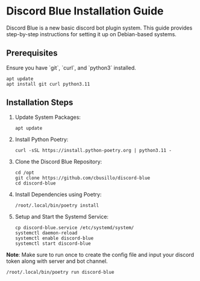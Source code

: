 # Discord Blue Installation Guide

Discord Blue is a new basic discord bot plugin system. This guide provides step-by-step instructions for setting it up on
Debian-based systems.

## Prerequisites

Ensure you have \`git\`, \`curl\`, and \`python3\` installed.

```
apt update
apt install git curl python3.11
```

## Installation Steps

1. Update System Packages:
   ```
   apt update
   ```

2. Install Python Poetry:
   ```
   curl -sSL https://install.python-poetry.org | python3.11 -
   ```

3. Clone the Discord Blue Repository:
   ```
   cd /opt
   git clone https://github.com/cbusillo/discord-blue
   cd discord-blue
   ```

4. Install Dependencies using Poetry:
   ```
   /root/.local/bin/poetry install
   ```

5. Setup and Start the Systemd Service:
   ```
   cp discord-blue.service /etc/systemd/system/
   systemctl daemon-reload
   systemctl enable discord-blue
   systemctl start discord-blue
   ```

**Note**: Make sure to run once to create the config file and input your discord token along with server and bot channel.

```
/root/.local/bin/poetry run discord-blue
```
